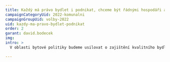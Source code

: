 ```yaml
---
title: Každý má právo bydlet i podnikat, chceme být řádnými hospodáři a také partnery společenství vlastníků
campaignCategoryUid: 2022-komunalni
campaignGroupUid: volby-2022
uid: kazdy-ma-pravo-bydlet-podnikat
order: 2
garant: david.bodecek
img: 
intro: >
  V oblasti bytové politiky budeme usilovat o zajištění kvalitního bydlení a podporu dlouhodobých rezidentů Prahy 1, i o zachování domovního fondu městské části v dostatečném rozsahu. Naší vizí je dostupnost cenově přijatelného důstojného bydlení pro všechny skupiny obyvatel Prahy 1. Primární pomoc v bytové nouzi potřebují ohrožené skupiny, kterými jsou rodiny s malými dětmi včetně rodin samoživitelek a samoživitelů, osoby se zdravotním postižením a zejména občané vyššího věku. Pomoc potřebují i absolventi škol. Stejně tak generace středního věku a sociálního statutu, která je také zasažená vysokými finančními náklady na život v centru našeho hlavního města. Bytová politika by měla být spíše o podpoře trvale žijících obyvatel než o maximalizaci finančního zisku do rozpočtu Prahy 1 z pronájmů obecních bytů. Pronájmy obecních nebytových prostor musí zohledňovat potřeby občanů žijících v dané lokalitě. Je nezbytné obsazovat tyto prostory nájemci, jejichž provoz nebude výrazně omezovat komfort života místních občanů. Budeme upřednostňovat zájmy obyvatel naší městské části, zvýhodňovat nájemce s nabídkou zajišťující občanskou vybavenost. V případě, že je nebytový prostor součástí jakéhokoliv společenství, bude pro radnici konzultace jeho využití se zástupci společenství samozřejmostí. V rámci budoucích nájmů se nebojíme nastavovat takové podmínky, které zvýhodní i dlouholeté a bezproblémové uživatele nebytových prostor. Vážíme si spolehlivosti a odpovědného přístupu.enosti, efektivnosti, digitalizace a participace správu Prahy 1 pro občany více zprůhledníme a zjednodušíme.

---
```


##
